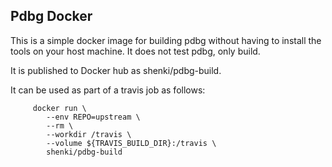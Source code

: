 ## Pdbg Docker

This is a simple docker image for building pdbg without having to install
the tools on your host machine. It does not test pdbg, only build.

It is published to Docker hub as shenki/pdbg-build.

It can be used as part of a travis job as follows:

```
     docker run \
        --env REPO=upstream \
        --rm \
        --workdir /travis \
        --volume ${TRAVIS_BUILD_DIR}:/travis \
        shenki/pdbg-build
```
